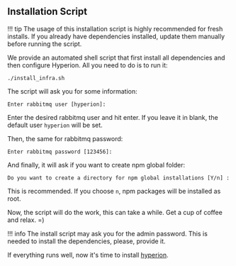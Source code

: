 ## Installation Script
!!! tip
    The usage of this installation script is highly recommended for fresh installs. If you already have
    dependencies installed, update them manually before running the script.

We provide an automated shell script that first install all dependencies and then configure Hyperion.
All you need to do is to run it:
````
./install_infra.sh
````

The script will ask you for some information:
````
Enter rabbitmq user [hyperion]:
````

Enter the desired rabbitmq user and hit enter. If you leave it in blank, the default user
`hyperion` will be set.

Then, the same for rabbitmq password:
```
Enter rabbitmq password [123456]:
```

And finally, it will ask if you want to create npm global folder:
````
Do you want to create a directory for npm global installations [Y/n] :
````
This is recommended. If you choose `n`, npm packages will be installed as root.

Now, the script will do the work, this can take a while. Get a cup of coffee and relax. =)

!!! info
    The install script may ask you for the admin password. This is needed to install the dependencies, please, provide it.
   
If everything runs well, now it's time to install [hyperion](hyperion.md).
